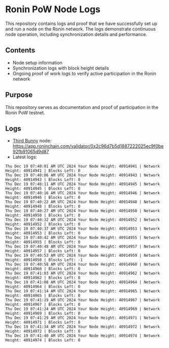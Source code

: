 # Ronin PoW Node Logs

This repository contains logs and proof that we have successfully set up and run a node on the Ronin network. The logs demonstrate continuous node operation, including synchronization details and performance.

## Contents

- Node setup information
- Synchronization logs with block height details
- Ongoing proof of work logs to verify active participation in the Ronin network

## Purpose

This repository serves as documentation and proof of participation in the Ronin PoW testnet.

## Logs

- [Third Bunny](https://thirdbunny.xyz/) node: https://app.roninchain.com/validator/0x2c96d7b5d1887222025ec9f0be92fb91065d9d87
- Latest logs:
```
Thu Dec 19 07:40:01 AM UTC 2024 Your Node Height: 40914941 | Network Height: 40914941 | Blocks Left: 0
Thu Dec 19 07:40:06 AM UTC 2024 Your Node Height: 40914943 | Network Height: 40914943 | Blocks Left: 0
Thu Dec 19 07:40:11 AM UTC 2024 Your Node Height: 40914945 | Network Height: 40914945 | Blocks Left: 0
Thu Dec 19 07:40:16 AM UTC 2024 Your Node Height: 40914946 | Network Height: 40914946 | Blocks Left: 0
Thu Dec 19 07:40:22 AM UTC 2024 Your Node Height: 40914948 | Network Height: 40914948 | Blocks Left: 0
Thu Dec 19 07:40:27 AM UTC 2024 Your Node Height: 40914950 | Network Height: 40914950 | Blocks Left: 0
Thu Dec 19 07:40:32 AM UTC 2024 Your Node Height: 40914952 | Network Height: 40914952 | Blocks Left: 0
Thu Dec 19 07:40:37 AM UTC 2024 Your Node Height: 40914953 | Network Height: 40914953 | Blocks Left: 0
Thu Dec 19 07:40:42 AM UTC 2024 Your Node Height: 40914955 | Network Height: 40914955 | Blocks Left: 0
Thu Dec 19 07:40:48 AM UTC 2024 Your Node Height: 40914957 | Network Height: 40914957 | Blocks Left: 0
Thu Dec 19 07:40:53 AM UTC 2024 Your Node Height: 40914959 | Network Height: 40914958 | Blocks Left: -1
Thu Dec 19 07:40:58 AM UTC 2024 Your Node Height: 40914960 | Network Height: 40914960 | Blocks Left: 0
Thu Dec 19 07:41:03 AM UTC 2024 Your Node Height: 40914962 | Network Height: 40914962 | Blocks Left: 0
Thu Dec 19 07:41:08 AM UTC 2024 Your Node Height: 40914964 | Network Height: 40914964 | Blocks Left: 0
Thu Dec 19 07:41:14 AM UTC 2024 Your Node Height: 40914965 | Network Height: 40914965 | Blocks Left: 0
Thu Dec 19 07:41:19 AM UTC 2024 Your Node Height: 40914967 | Network Height: 40914967 | Blocks Left: 0
Thu Dec 19 07:41:24 AM UTC 2024 Your Node Height: 40914969 | Network Height: 40914969 | Blocks Left: 0
Thu Dec 19 07:41:29 AM UTC 2024 Your Node Height: 40914971 | Network Height: 40914971 | Blocks Left: 0
Thu Dec 19 07:41:34 AM UTC 2024 Your Node Height: 40914972 | Network Height: 40914972 | Blocks Left: 0
Thu Dec 19 07:41:40 AM UTC 2024 Your Node Height: 40914974 | Network Height: 40914974 | Blocks Left: 0
```
